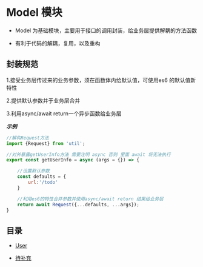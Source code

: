# Model 模块

* Model 为基础模块，主要用于接口的调用封装，给业务层提供解耦的方法函数

* 有利于代码的解耦，复用，以及重构

## 封装规范

1.接受业务层传过来的业务参数，须在函数体内给默认值，可使用es6 的默认值新特性

2.提供默认参数并于业务层合并

3.利用async/await return一个异步函数给业务层

***示例***

```javascript
//解构Request方法
import {Request} from 'util';

//对外暴露getUserInfo方法 需要注明 async 否则 里面 await 将无法执行
export const getUserInfo = async (args = {}) => {

    //设置默认参数
    const defaults = {
        url:'/todo'
    }

    //利用es6的特性合并参数并使用async/await return 结果给业务层
    return await Request({...defaults, ...args});
}

```


## 目录

* [User](./M/Model/user.md)

* [待补充]()
